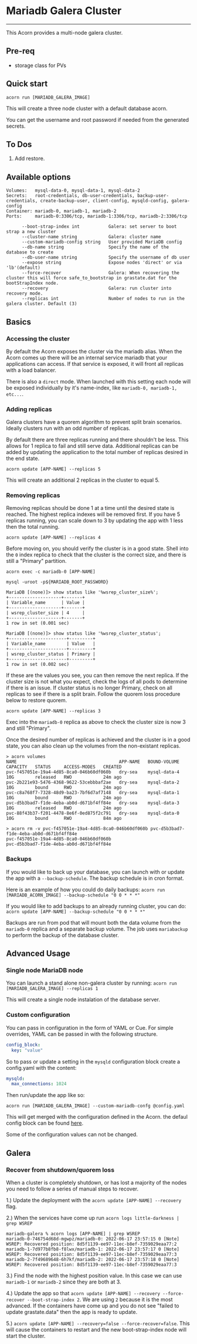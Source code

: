 # Mariadb Galera Cluster

---

This Acorn provides a multi-node galera cluster.

## Pre-req

* storage class for PVs

## Quick start

`acorn run [MARIADB_GALERA_IMAGE]`

This will create a three node cluster with a default database acorn.

You can get the username and root password if needed from the generated secrets.

## To Dos

 1. Add restore.

## Available options

```shell
Volumes:   mysql-data-0, mysql-data-1, mysql-data-2
Secrets:   root-credentials, db-user-credentials, backup-user-credentials, create-backup-user, client-config, mysqld-config, galera-config
Container: mariadb-0, mariadb-1, mariadb-2
Ports:     mariadb-0:3306/tcp, mariadb-1:3306/tcp, mariadb-2:3306/tcp

      --boot-strap-index int           Galera: set server to boot strap a new cluster
      --cluster-name string            Galera: cluster name
      --custom-mariadb-config string   User provided MariaDB config
      --db-name string                 Specify the name of the database to create
      --db-user-name string            Specify the username of db user
      --expose string                  Expose nodes 'direct' or via 'lb'(default)
      --force-recover                  Galera: When recovering the cluster this will force safe_to_bootstrap in grastate.dat for the bootStrapIndex node.
      --recovery                       Galera: run cluster into recovery mode.
      --replicas int                   Number of nodes to run in the galera cluster. Default (3)
```

## Basics

### Accessing the cluster

By default the Acorn exposes the cluster via the mariadb alias. When the Acorn comes up there will be an internal service mariadb that your applications can access. If that service is exposed, it will front all replicas with a load balancer.

There is also a `direct` mode. When launched with this setting each node will be exposed individually by it's name-index, like `mariadb-0, mariadb-1, etc...`.

### Adding replicas

Galera clusters have a quorem algorithm to prevent split brain scenarios. Ideally clusters run with an odd number of replicas.

By default there are three replicas running and there shouldn't be less. This allows for 1 replica to fail and still serve data. Additional replicas can be added by updating the application to the total number of replicas desired in the end state.

`acorn update [APP-NAME] --replicas 5`

This will create an additional 2 replicas in the cluster to equal 5.

### Removing replicas

Removing replicas should be done 1 at a time until the desired state is reached. The highest replica indexes will be removed first. If you have 5 replicas running, you can scale down to 3 by updating the app with 1 less then the total running.

`acorn update [APP-NAME] --replicas 4`

Before moving on, you should verify the cluster is in a good state. Shell into the `0` index replica to check that the cluster is the correct size, and there is still a "Primary" partition.

```shell
acorn exec -c mariadb-0 [APP-NAME]

mysql -uroot -p${MARIADB_ROOT_PASSWORD}

MariaDB [(none)]> show status like '%wsrep_cluster_size%';
+--------------------+-------+
| Variable_name      | Value |
+--------------------+-------+
| wsrep_cluster_size | 4     |
+--------------------+-------+
1 row in set (0.001 sec)

MariaDB [(none)]> show status like '%wsrep_cluster_status';
+----------------------+---------+
| Variable_name        | Value   |
+----------------------+---------+
| wsrep_cluster_status | Primary |
+----------------------+---------+
1 row in set (0.002 sec)
```

If these are the values you see, you can then remove the next replica. If the cluster size is not what you expect, check the logs of all pods to determine if there is an issue. If cluster status is no longer Primary, check on all replicas to see if there is a split brain. Follow the quorem loss procedure below to restore quorem.

`acorn update [APP-NAME] --replicas 3`

Exec into the `mariadb-0` replica as above to check the cluster size is now 3 and still "Primary".

Once the desired number of replicas is achieved and the cluster is in a good state, you can also clean up the volumes from the non-existant replicas.

```shell
> acorn volumes
NAME                                       APP-NAME   BOUND-VOLUME   CAPACITY   STATUS     ACCESS-MODES   CREATED
pvc-f457051e-19a4-4d85-8ca0-046b60df060b   dry-sea    mysql-data-4   10G        released   RWO            24m ago
pvc-2b221e93-5476-4368-9622-53cebbbaf2ae   dry-sea    mysql-data-2   10G        bound      RWO            24m ago
pvc-c8a768f7-7328-48d9-ba23-7bf6d7af7148   dry-sea    mysql-data-1   10G        bound      RWO            24m ago
pvc-d5b3bad7-f1de-4eba-ab0d-d671bf4ff84e   dry-sea    mysql-data-3   10G        released   RWO            24m ago
pvc-88f43b37-f201-4478-8e6f-0ed875f2c791   dry-sea    mysql-data-0   10G        bound      RWO            84m ago

> acorn rm -v pvc-f457051e-19a4-4d85-8ca0-046b60df060b pvc-d5b3bad7-f1de-4eba-ab0d-d671bf4ff84e
pvc-f457051e-19a4-4d85-8ca0-046b60df060b
pvc-d5b3bad7-f1de-4eba-ab0d-d671bf4ff84e
```

### Backups

If you would like to back up your database, you can launch with or update the app with a `--backup-schedule`. The backup schedule is in cron format.

Here is an example of how you could do daily backups:
`acorn run [MARIADB_ACORN_IMAGE] --backup-schedule "0 0 * * *"`

If you would like to add backups to an already running cluster, you can do:
`acorn update [APP-NAME] --backup-schedule "0 0 * * *"`

Backups are run from pod that will mount both the data volume from the `mariadb-0` replica and a separate backup volume. The job uses `mariabackup` to perform the backup of the database cluster.

## Advanced Usage

### Single node MariaDB node

You can launch a stand alone non-galera cluster by running:
`acorn run [MARIADB_GALERA_IMAGE] --replicas 1`

This will create a single node instalation of the database server.

### Custom configuration

You can pass in configuration in the form of YAML or Cue. For simple overrides, YAML can be passed in with the following structure.

```yaml
config_block:
  key: "value"
```

So to pass or update a setting in the `mysqld` configuration block create a config.yaml with the content:

```yaml
mysqld:
  max_connections: 1024
```

Then run/update the app like so:

`acorn run [MARIADB_GALERA_IMAGE] --custom-mariadb-confg @config.yaml`

This will get merged with the configuration defined in the Acorn. the defaul config block can be found [here](https://github.com/acorn-io/acorn-library/blob/main/mariadb-galera/acorn.cue#L207).

Some of the configuration values can not be changed.

## Galera

### Recover from shutdown/quorem loss

When a cluster is completely shutdown, or has lost a majority of the nodes you need to follow a series of manual steps to recover.

1.) Update the deployment with the `acorn update [APP-NAME] --recovery` flag.

2.) When the services have come up run `acorn logs little-darkness | grep WSREP`

```shell
mariadb-galera % acorn logs [APP-NAME] | grep WSREP
mariadb-0-746754d68d-mgwpz/mariadb-0: 2022-06-17 23:57:15 0 [Note] WSREP: Recovered position: 8d5f1139-ee97-11ec-b8ef-7359029eaa77:2
mariadb-1-7d977b8fb8-f8lwx/mariadb-1: 2022-06-17 23:57:17 0 [Note] WSREP: Recovered position: 8d5f1139-ee97-11ec-b8ef-7359029eaa77:3
mariadb-2-7f49689648-6h7kf/mariadb-2: 2022-06-17 23:57:18 0 [Note] WSREP: Recovered position: 8d5f1139-ee97-11ec-b8ef-7359029eaa77:3
```

3.) Find the node with the highest position value. In this case we can use `mariadb-1` or `mariadb-2` since they are both at 3.

4.) Update the app so that `acorn update [APP-NAME] --recovery --force-recover --boot-strap-index 2`. We are using `2` because it is the most advanced. If the containers have come up and you do not see "failed to update grastate.data" then the app is ready to update.

5.) `acorn update [APP-NAME] --recovery=false --force-recover=false`. This will cause the containers to restart and the new boot-strap-index node will start the cluster.
